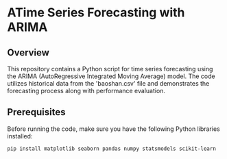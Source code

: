 # ATime Series Forecasting with ARIMA

## Overview

This repository contains a Python script for time series forecasting using the ARIMA (AutoRegressive Integrated Moving Average) model. The code utilizes historical data from the 'baoshan.csv' file and demonstrates the forecasting process along with performance evaluation.

## Prerequisites

Before running the code, make sure you have the following Python libraries installed:

```bash
pip install matplotlib seaborn pandas numpy statsmodels scikit-learn
